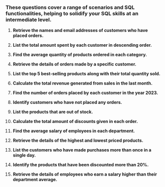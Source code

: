 ### These questions cover a range of scenarios and SQL functionalities, helping to solidify your SQL skills at an intermediate level.

1. **Retrieve the names and email addresses of customers who have placed orders.**

2. **List the total amount spent by each customer in descending order.**
   
3. **Find the average quantity of products ordered in each category.**

4. **Retrieve the details of orders made by a specific customer.**
  
5. **List the top 5 best-selling products along with their total quantity sold.**

6. **Calculate the total revenue generated from sales in the last month.**

7. **Find the number of orders placed by each customer in the year 2023.**

8. **Identify customers who have not placed any orders.**
  
9. **List the products that are out of stock.**
 
10. **Calculate the total amount of discounts given in each order.**

11. **Find the average salary of employees in each department.**  

12. **Retrieve the details of the highest and lowest priced products.**
   
13. **List the customers who have made purchases more than once in a single day.**
    
14. **Identify the products that have been discounted more than 20%.**
   
15. **Retrieve the details of employees who earn a salary higher than their department average.**
